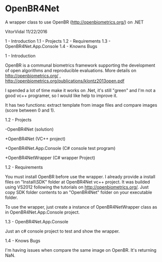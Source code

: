 # OpenBR4Net
A wrapper class to use OpenBR (http://openbiometrics.org/) on .NET

VitorVidal
11/22/2016 

1   - Introduction
1.1 - Projects
1.2 - Requirements
1.3 - OpenBR4Net.App.Console
1.4 - Knowns Bugs

1 - Introduction

  OpenBR is a communal biometrics framework supporting the development of open algorithms and reproducible evaluations.
  More details on http://openbiometrics.org/ , http://openbiometrics.org/publications/klontz2013open.pdf
  
  I spended a lot of time make it works on .Net, it's still "green" and I'm not a good vc++ programer, so I would like help to improve it. 
  
  It has two functions: extract template from image files and compare images (score between 0 and 1).
  
1.2 - Projects

-OpenBR4Net (solution)

  +OpenBR4Net (VC++ project)
  
  +OpenBR4Net.App.Console (C# console test program)
  
  +OpenBR4NetWrapper (C# wrapper Project)
  
1.2 - Requirements

  You must install OpenBR before use the wrapper. I already provide a install files on "Install\SDK" folder at OpenBR4Net vc++ project. It was builded using VS2012 following the tutorials on http://openbiometrics.org/. Just copy SDK folder contents to an "OpenBR4Net" folder on your executable folder.
  
  To use the wrapper, just create a instance of OpenBR4NetWrapper class as in OpenBR4Net.App.Console project.
  
1.3 - OpenBR4Net.App.Console

  Just an c# console project to test and show the wrapper.
  
1.4 - Knows Bugs

  I'm having issues when compare the same image on OpenBR. It's returning NaN.
  
  
  
  
  
  

  
  
  
